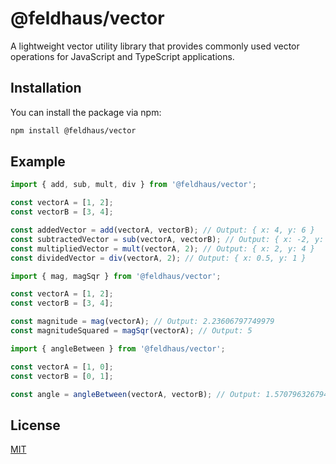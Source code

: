# @feldhaus/vector

A lightweight vector utility library that provides commonly used vector operations for JavaScript and TypeScript applications.

## Installation

You can install the package via npm:

```bash
npm install @feldhaus/vector
```

## Example

```typescript
import { add, sub, mult, div } from '@feldhaus/vector';

const vectorA = [1, 2];
const vectorB = [3, 4];

const addedVector = add(vectorA, vectorB); // Output: { x: 4, y: 6 }
const subtractedVector = sub(vectorA, vectorB); // Output: { x: -2, y: -2 }
const multipliedVector = mult(vectorA, 2); // Output: { x: 2, y: 4 }
const dividedVector = div(vectorA, 2); // Output: { x: 0.5, y: 1 }
```

```typescript
import { mag, magSqr } from '@feldhaus/vector';

const vectorA = [1, 2];
const vectorB = [3, 4];

const magnitude = mag(vectorA); // Output: 2.23606797749979
const magnitudeSquared = magSqr(vectorA); // Output: 5
```

```typescript
import { angleBetween } from '@feldhaus/vector';

const vectorA = [1, 0];
const vectorB = [0, 1];

const angle = angleBetween(vectorA, vectorB); // Output: 1.5707963267948966 (which is π/2 radians or 90 degrees)
```

## License

[MIT](LICENSE)
